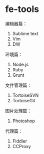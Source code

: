 # fe-tools

编辑器篇：
1. Sublime text
2. Vim
3. DW

环境篇：
1. Node.js
2. Ruby
3. Grunt

文件管理篇：
1. TortoiseSVN
2. TortoiseGit

图片处理篇：
1. Photoshop

代理篇：
1. Fiddler
2. CCProxy
